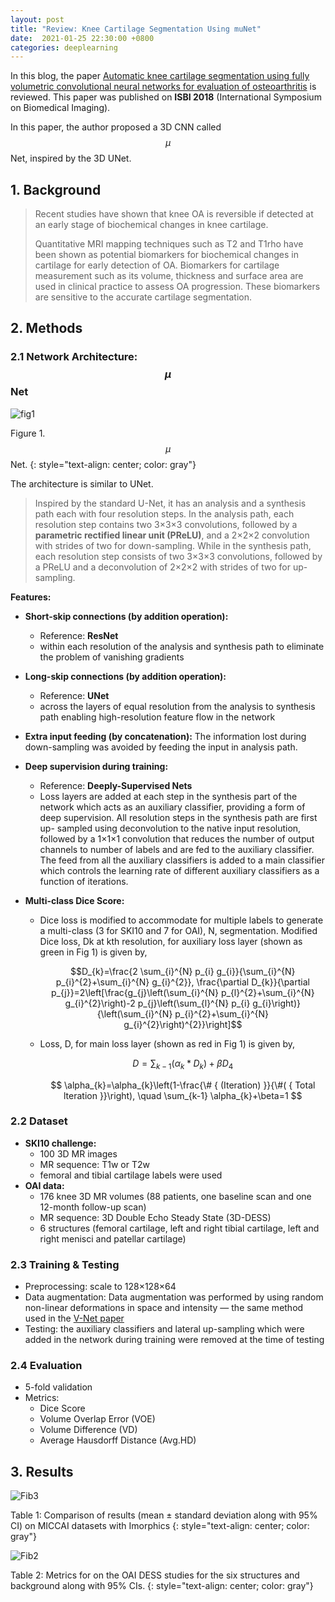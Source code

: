 ```yaml
---
layout: post
title: "Review: Knee Cartilage Segmentation Using muNet"
date:  2021-01-25 22:30:00 +0800
categories: deeplearning
---
```


In this blog, the paper [Automatic knee cartilage segmentation using fully volumetric convolutional neural networks for evaluation of osteoarthritis](https://ieeexplore.ieee.org/abstract/document/8363705) is reviewed. This paper was published on **ISBI 2018** (International Symposium on Biomedical Imaging).

In this paper, the author proposed a 3D CNN called $$\mu$$Net, inspired by the 3D UNet.

## 1. Background

> Recent studies have shown that knee OA is reversible if detected at an early stage of biochemical changes in knee cartilage.
>
> Quantitative MRI mapping techniques such as T2 and T1rho have been shown as potential biomarkers for biochemical changes in cartilage for early detection of OA. Biomarkers for cartilage measurement such as its volume, thickness and surface area are used in clinical practice to assess OA progression. These biomarkers are sensitive to the accurate cartilage segmentation.

## 2. Methods

### 2.1 Network Architecture: $$\mu$$Net

![fig1]({{site.baseurl}}/assets/210125_muNet/img/fig1.png)

Figure 1. $$\mu$$Net.
{: style="text-align: center; color: gray"}

The architecture is similar to UNet.

> Inspired by the standard U-Net, it has an analysis and a synthesis path each with four resolution steps. In the analysis path, each resolution step contains two 3×3×3 convolutions, followed by a **parametric rectified linear unit (PReLU)**, and a 2×2×2 convolution with strides of two for down-sampling. While in the synthesis path, each resolution step consists of two 3×3×3 convolutions, followed by a PReLU and a deconvolution of 2×2×2 with strides of two for up-sampling.

**Features:**

* **Short-skip connections (by addition operation):** 

  * Reference: **ResNet**
  * within each resolution of the analysis and synthesis path to eliminate the problem of vanishing gradients

* **Long-skip connections (by addition operation):** 

  * Reference: **UNet** 
  * across the layers of equal resolution from the analysis to synthesis path enabling high-resolution feature flow in the network

* **Extra input feeding (by concatenation):** The information lost during down-sampling was avoided by feeding the input in analysis path. 

* **Deep supervision during training:** 

  * Reference: **Deeply-Supervised Nets**
  * Loss layers are added at each step in the synthesis part of the network which acts as an auxiliary classifier, providing a form of deep supervision. All resolution steps in the synthesis path are first up- sampled using deconvolution to the native input resolution, followed by a 1×1×1 convolution that reduces the number of output channels to number of labels and are fed to the auxiliary classifier. The feed from all the auxiliary classifiers is added to a main classifier which controls the learning rate of different auxiliary classifiers as a function of iterations.

* **Multi-class Dice Score:** 

  * Dice loss is modified to accommodate for multiple labels to generate a multi-class (3 for SKI10 and 7 for OAI), N, segmentation. Modified Dice loss, Dk at kth resolution, for auxiliary loss layer (shown as green in Fig 1) is given by,

    $$D_{k}=\frac{2 \sum_{i}^{N} p_{i} g_{i}}{\sum_{i}^{N} p_{i}^{2}+\sum_{i}^{N} g_{i}^{2}}, \frac{\partial D_{k}}{\partial p_{j}}=2\left[\frac{g_{j}\left(\sum_{i}^{N} p_{l}^{2}+\sum_{i}^{N} g_{i}^{2}\right)-2 p_{j}\left(\sum_{l}^{N} p_{i} g_{i}\right)}{\left(\sum_{i}^{N} p_{i}^{2}+\sum_{i}^{N} g_{i}^{2}\right)^{2}}\right]$$

  * Loss, D, for main loss layer (shown as red in Fig 1) is given by,

    $$ D=\sum_{k-1}\left(\alpha_{k} * D_{k}\right)+\beta D_{4} $$

    $$ \alpha_{k}=\alpha_{k}\left(1-\frac{\#  { (Iteration) }}{\#( { Total lteration }}\right), \quad \sum_{k-1} \alpha_{k}+\beta=1 $$

### 2.2 Dataset

* **SKI10 challenge:** 
  * 100 3D MR images
  * MR sequence: T1w or T2w
  * femoral and tibial cartilage labels were used
* **OAI data:**
  * 176 knee 3D MR volumes (88 patients, one baseline scan and one 12-month follow-up scan)
  * MR sequence: 3D Double Echo Steady State (3D-DESS)
  * 6 structures (femoral cartilage, left and right tibial cartilage, left and right menisci and patellar cartilage)

###  2.3 Training & Testing

* Preprocessing: scale to 128×128×64 
* Data augmentation: Data augmentation was performed by using random non-linear deformations in space and intensity — the same method used in the [V-Net paper](https://ieeexplore.ieee.org/abstract/document/7785132)
* Testing: the auxiliary classifiers and lateral up-sampling which were added in the network during training were removed at the time of testing

### 2.4 Evaluation

* 5-fold validation
* Metrics:
  * Dice Score
  * Volume Overlap Error (VOE)
  * Volume Difference (VD)
  * Average Hausdorff Distance (Avg.HD)

## 3. Results

![Fib3]({{site.baseurl}}/assets/210125_muNet/img/fig3.png)

Table 1: Comparison of results (mean ± standard deviation along with 95% CI) on MICCAI datasets with Imorphics
{: style="text-align: center; color: gray"}

![Fib2]({{site.baseurl}}/assets/210125_muNet/img/fig2.png)

Table 2: Metrics for on the OAI DESS studies for the six structures and background along with 95% CIs.
{: style="text-align: center; color: gray"}

